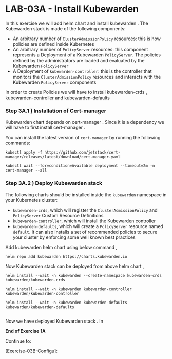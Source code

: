 # LAB-03A - Install Kubewarden 



In this exercise we will add helm chart and install kubewarden . The Kubewarden stack is made of the following components:

- An arbitrary number of `ClusterAdmissionPolicy` resources: this is how policies are defined inside Kubernetes
- An arbitrary number of `PolicyServer` resources: this component represents a Deployment of a Kubewarden `PolicyServer`. The policies defined by the administrators are loaded and evaluated by the Kubewarden `PolicyServer`
- A Deployment of `kubewarden-controller`: this is the controller that monitors the `ClusterAdmissionPolicy` resources and interacts with the Kubewarden `PolicyServer` components

In order to create Policies we will have to install kubewarden-crds , kubewarden-controller and kubewarden-defaults 

### Step 3A.1 ) Installation of Cert-manager

Kubewarden chart depends on cert-manager . Since it is a dependency we will have to first install cert-manager .

You can install the latest version of `cert-manager` by running the following commands:

```
kubectl apply -f https://github.com/jetstack/cert-manager/releases/latest/download/cert-manager.yaml
```

```
kubectl wait --for=condition=Available deployment --timeout=2m -n cert-manager --all
```

### Step 3A.2 ) Deploy Kubewarden stack 

The following charts should be installed inside the `kubewarden` namespace in your Kubernetes cluster:

- `kubewarden-crds`, which will register the `ClusterAdmissionPolicy` and `PolicyServer` Custom Resource Definitions
- `kubewarden-controller`, which will install the Kubewarden controller
- `kubewarden-defaults`, which will create a `PolicyServer` resource named `default`. It can also installs a set of recommended policies to secure your cluster by enforcing some well known best practices

Add kubewarden helm chart using below command ,

```console
helm repo add kubewarden https://charts.kubewarden.io
```

Now Kubewarden stack can be deployed from above helm chart ,

```
helm install --wait -n kubewarden --create-namespace kubewarden-crds kubewarden/kubewarden-crds

helm install --wait -n kubewarden kubewarden-controller kubewarden/kubewarden-controller

helm install --wait -n kubewarden kubewarden-defaults kubewarden/kubewarden-defaults


```

Now we have deployed Kubewarden stack . In 



**End of Exercise 1A** 

Continue to: 

[Exercise-03B-Configu]: 

